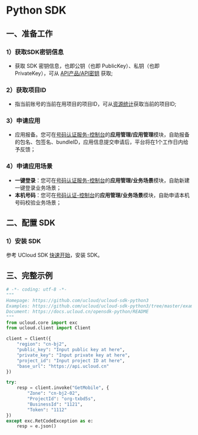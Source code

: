 # Python SDK

## 一、准备工作

### 1）获取SDK密钥信息

  - 获取 SDK 密钥信息，也即公钥（也即 PublicKey）、私钥（也即PrivateKey），可从 [API产品/API密钥](https://console.ucloud.cn/uapi/apikey) 获取;
    
### 2）获取项目ID

  - 指当前账号的当前在用项目的项目ID，可从[资源统计](https://console.ucloud.cn/dashboard)获取当前的项目ID;

### 3）申请应用

  - 应用报备。您可在[号码认证服务-控制台](https://console.ucloud.cn/unvs)的**应用管理/应用管理**模块，自助报备的包名、包签名、bundleID，应用信息提交申请后，平台将在1个工作日内给予反馈；
 

### 4）申请应用场景

  - **一键登录**：您可在[号码认证服务-控制台](https://console.ucloud.cn/unvs)的**应用管理/业务场景**模块，自助新建一键登录业务场景；
  - **本机号码**：您可在[号码认证-控制台](https://console.ucloud.cn/unvs)的**应用管理/业务场景**模块，自助申请本机号码校验业务场景；

## 二、配置 SDK

### 1）安装 SDK

参考 UCloud SDK [快速开始](https://docs.ucloud.cn/opensdk-python/quickstart)，安装 SDK。


## 三、完整示例

```python
# -*- coding: utf-8 -*-
"""
Homepage: https://github.com/ucloud/ucloud-sdk-python3
Examples: https://github.com/ucloud/ucloud-sdk-python3/tree/master/examples
Document: https://docs.ucloud.cn/opensdk-python/README
"""
from ucloud.core import exc
from ucloud.client import Client

client = Client({
    "region": "cn-bj2",
    "public_key": "Input public key at here",
    "private_key": "Input private key at here",
    "project_id": "Input project ID at here",
    "base_url": "https://api.ucloud.cn"
})

try:
    resp = client.invoke("GetMobile", {
        "Zone": "cn-bj2-02",
        "ProjectId": "org-txbd5s",
        "BusinessId": "1121",
        "Token": "1112"
})
except exc.RetCodeException as e:
    resp = e.json()


```

